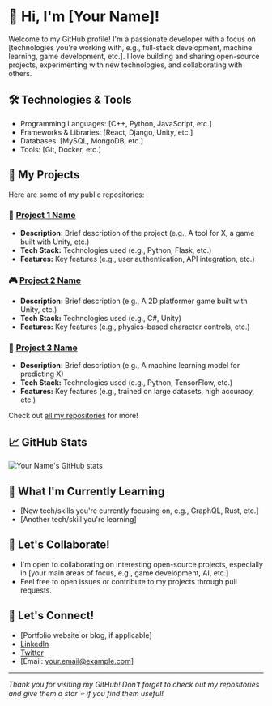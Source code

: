 # 👋 Hi, I'm [Your Name]!

Welcome to my GitHub profile! I'm a passionate developer with a focus on [technologies you're working with, e.g., full-stack development, machine learning, game development, etc.]. I love building and sharing open-source projects, experimenting with new technologies, and collaborating with others.

## 🛠️ Technologies & Tools
- Programming Languages: [C++, Python, JavaScript, etc.]
- Frameworks & Libraries: [React, Django, Unity, etc.]
- Databases: [MySQL, MongoDB, etc.]
- Tools: [Git, Docker, etc.]
  
## 🚀 My Projects

Here are some of my public repositories:

### 🔧 [Project 1 Name](https://github.com/yourusername/project1)
- **Description:** Brief description of the project (e.g., A tool for X, a game built with Unity, etc.)
- **Tech Stack:** Technologies used (e.g., Python, Flask, etc.)
- **Features:** Key features (e.g., user authentication, API integration, etc.)

### 🎮 [Project 2 Name](https://github.com/yourusername/project2)
- **Description:** Brief description (e.g., A 2D platformer game built with Unity, etc.)
- **Tech Stack:** Technologies used (e.g., C#, Unity)
- **Features:** Key features (e.g., physics-based character controls, etc.)

### 🔬 [Project 3 Name](https://github.com/yourusername/project3)
- **Description:** Brief description (e.g., A machine learning model for predicting X)
- **Tech Stack:** Technologies used (e.g., Python, TensorFlow, etc.)
- **Features:** Key features (e.g., trained on large datasets, high accuracy, etc.)

Check out [all my repositories](https://github.com/yourusername?tab=repositories) for more!

## 📈 GitHub Stats

![Your Name's GitHub stats](https://github-readme-stats.vercel.app/api?username=yourusername&show_icons=true&theme=radical)

## 🌱 What I'm Currently Learning

- [New tech/skills you're currently focusing on, e.g., GraphQL, Rust, etc.]
- [Another tech/skill you're learning]

## 👯 Let's Collaborate!

- I'm open to collaborating on interesting open-source projects, especially in [your main areas of focus, e.g., game development, AI, etc.]
- Feel free to open issues or contribute to my projects through pull requests.

## 💬 Let's Connect!

- [Portfolio website or blog, if applicable]
- [LinkedIn](https://www.linkedin.com/in/yourusername)
- [Twitter](https://twitter.com/yourusername)
- [Email: your.email@example.com]

---

*Thank you for visiting my GitHub! Don't forget to check out my repositories and give them a star ⭐ if you find them useful!*
